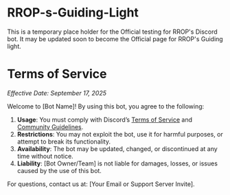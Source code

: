 # RROP-s-Guiding-Light
This is a temporary place holder for the Official testing for RROP's Discord bot. It may be updated soon to become the Official page for RROP's Guiding light.

# Terms of Service
*Effective Date: September 17, 2025*

Welcome to [Bot Name]! By using this bot, you agree to the following:

1. **Usage**: You must comply with Discord’s [Terms of Service](https://discord.com/terms) and [Community Guidelines](https://discord.com/guidelines).  
2. **Restrictions**: You may not exploit the bot, use it for harmful purposes, or attempt to break its functionality.  
3. **Availability**: The bot may be updated, changed, or discontinued at any time without notice.  
4. **Liability**: [Bot Owner/Team] is not liable for damages, losses, or issues caused by the use of this bot.  

For questions, contact us at: [Your Email or Support Server Invite].
